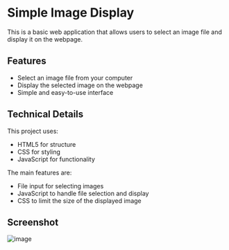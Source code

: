 # Simple Image Display

This is a basic web application that allows users to select an image file and display it on the webpage.

## Features

- Select an image file from your computer
- Display the selected image on the webpage
- Simple and easy-to-use interface

## Technical Details

This project uses:
- HTML5 for structure
- CSS for styling
- JavaScript for functionality

The main features are:
- File input for selecting images
- JavaScript to handle file selection and display
- CSS to limit the size of the displayed image

## Screenshot
![image](https://github.com/user-attachments/assets/1a70eeed-4a2c-49f6-a126-b634e090bf9f)
